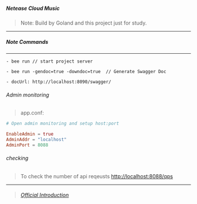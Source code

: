 ##### Netease Cloud Music

> Note: Build by Goland and this project just for study.


---

##### Note Commands


--- 

```
- bee run // start project server

- bee run -gendoc=true -downdoc=true  // Generate Swagger Doc

- docUrl: http://localhost:8090/swagger/

```

###### Admin monitoring
> app.conf:  

``` app.conf
# Open admin monitoring and setup host:port

EnableAdmin = true
AdminAddr = "localhost"
AdminPort = 8088

```

###### checking

> To check the number of api reqeusts
[http://localhost:8088/qps](http://localhost:8088/qps)

---


> ###### [Official Introduction](https://beego.me/docs/advantage/monitor.md)